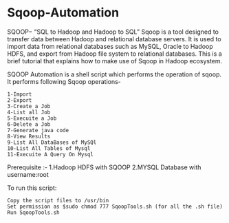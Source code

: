 # Sqoop-Automation

SQOOP− “SQL to Hadoop and Hadoop to SQL”
Sqoop is a tool designed to transfer data between Hadoop and relational database servers. It is used to import data from relational databases such as MySQL, Oracle to Hadoop HDFS, and export from Hadoop file system to relational databases. This is a brief tutorial that explains how to make use of Sqoop in Hadoop ecosystem.

SQOOP Automation is a shell script which performs the operation of sqoop. It performs following Sqoop operations-

    1-Import
    2-Export
    3-Create a Job
    4-List all Job
    5-Execuite a Job
    6-Delete a Job
    7-Generate java code
    8-View Results
    9-List All DataBases of MySQl
    10-List All Tables of Mysql
    11-Execuite A Query On Mysql

Prerequisite :- 1.Hadoop HDFS with SQOOP 2.MYSQL Database with username:root

To run this script:

    Copy the script files to /usr/bin
    Set permission as $sudo chmod 777 SqoopTools.sh (for all the .sh file)
    Run SqoopTools.sh

